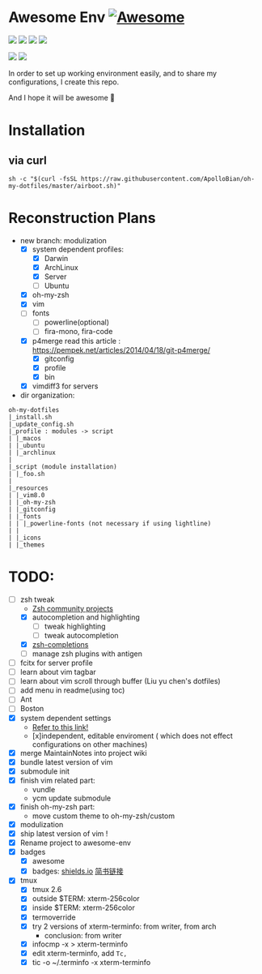 # Awesome Env [![Awesome](https://awesome.re/badge.svg)](https://awesome.re)
![](https://img.shields.io/badge/version-stable-brightgreen.svg?style=flat-square)
![](https://img.shields.io/badge/language-bash-green.svg?style=flat-square)
![](https://img.shields.io/badge/language-python-green.svg?style=flat-square)
![](https://img.shields.io/badge/platform-ArchLinux%20|%20macOS%20|%20Ubuntu-orange.svg?style=flat-square)

![](https://img.shields.io/badge/license-GPL_License-blue.svg?style=flat-square)
![](https://img.shields.io/github/last-commit/ApolloBian/Awesome-Env.svg?style=flat-square)

In order to set up working environment easily, and to share my configurations, I create this repo.

And I hope it will be awesome :penguin:

# Installation
## via curl

```shell
sh -c "$(curl -fsSL https://raw.githubusercontent.com/ApolloBian/oh-my-dotfiles/master/airboot.sh)"
```

# Reconstruction Plans
 - new branch: modulization
    - [x] system dependent profiles:
        - [x] Darwin 
        - [x] ArchLinux
        - [x] Server
        - [ ] Ubuntu
    - [x] oh-my-zsh
    - [x] vim
    - [ ] fonts
        - [ ] powerline(optional)
        - [ ] fira-mono, fira-code
    - [x] p4merge read this article : https://pempek.net/articles/2014/04/18/git-p4merge/
        - [x] gitconfig
        - [x] profile
        - [x] bin
    - [x] vimdiff3 for servers

 - dir organization:
```
oh-my-dotfiles
|_install.sh
|_update_config.sh
|_profile : modules -> script
| |_macos
| |_ubuntu
| |_archlinux
|
|_script (module installation)
| |_foo.sh
|
|_resources
| |_vim8.0
| |_oh-my-zsh
| |_gitconfig    
| |_fonts
| | |_powerline-fonts (not necessary if using lightline)
| | 
| |_icons
| |_themes
```


# TODO:
 - [ ] zsh tweak
    - [Zsh community projects](https://github.com/zsh-users)
    - [x] autocompletion and highlighting
        - [ ] tweak highlighting
        - [ ] tweak autocompletion
    - [x] [zsh-completions](https://github.com/zsh-users/zsh-completions)
    - [ ] manage zsh plugins with antigen
 - [ ] fcitx for server profile
 - [ ] learn about vim tagbar
 - [ ] learn about vim scroll through buffer (Liu yu chen's dotfiles)
 - [ ] add menu in readme(using toc)
 - [ ] Ant
 - [ ] Boston
 - [x] system dependent settings
    - [Refer to this link!](https://github.com/Leoyzen/dotfiles)
    - [x]independent, editable enviroment ( which does not effect configurations on other machines)
 - [x] merge MaintainNotes into project wiki
 - [x] bundle latest version of vim
 - [x] submodule init
 - [x] finish vim related part:
    - vundle
    - ycm update submodule
 - [x] finish oh-my-zsh part:
    - move custom theme to oh-my-zsh/custom
 - [x] modulization
 - [x] ship latest version of vim !
 - [x] Rename project to awesome-env
 - [x] badges
    - [x] awesome
    - [x] badges: [shields.io](https://img.shields.io/) [简书链接](http://www.jianshu.com/p/e9ce56cb24ef)
 - [x] tmux 
    - [x] tmux 2.6
    - [x] outside $TERM: xterm-256color
    - [x] inside $TERM: xterm-256color
    - [x] termoverride
    - [x] try 2 versions of xterm-terminfo: from writer, from arch
        - conclusion: from writer
    - [x] infocmp -x > xterm-terminfo
    - [x] edit xterm-terminfo, add `Tc,`
    - [x] tic -o ~/.terminfo -x xterm-terminfo
